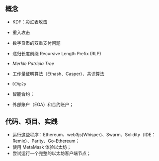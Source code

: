 ## 概念

- KDF：彩虹表攻击
- 重入攻击
- 数字货币的双重支付问题
- 递归长度前缀 Recursive Length Prefix (RLP)

- *Merkle Patricia Tree*

- 工作量证明算法（Ethash、Casper）、共识算法
- `ÐΞVp2p`
- 智能合约；
- 外部账户（EOA）和合约账户；

## 代码、项目、实践

- 运行这些程序：Ethereum、web3js(Whisper)、Swarm、Solidity（IDE：Remix）、Parity、Go-Ethereum；
- 使用 MetaMask 体验以太坊；
- 尝试运行一个完整的以太坊客户端节点；

